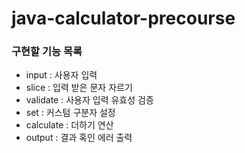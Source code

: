 # java-calculator-precourse

### 구현할 기능 목록

- input : 사용자 입력
- slice : 입력 받은 문자 자르기
- validate : 사용자 입력 유효성 검증
- set : 커스텀 구분자 설정
- calculate : 더하기 연산
- output : 결과 혹인 에러 출력